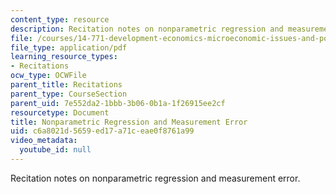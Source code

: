```yaml
---
content_type: resource
description: Recitation notes on nonparametric regression and measurement error.
file: /courses/14-771-development-economics-microeconomic-issues-and-policy-models-fall-2008/c6a8021d5659ed17a71ceae0f8761a99_rec1.pdf
file_type: application/pdf
learning_resource_types:
- Recitations
ocw_type: OCWFile
parent_title: Recitations
parent_type: CourseSection
parent_uid: 7e552da2-1bbb-3b06-0b1a-1f26915ee2cf
resourcetype: Document
title: Nonparametric Regression and Measurement Error
uid: c6a8021d-5659-ed17-a71c-eae0f8761a99
video_metadata:
  youtube_id: null
---
```

Recitation notes on nonparametric regression and measurement error.

